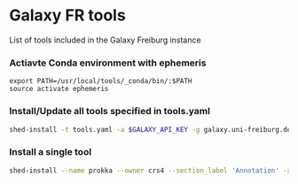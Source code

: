 # Galaxy FR tools
List of tools included in the Galaxy Freiburg instance


### Actiavte Conda environment with ephemeris
```
export PATH=/usr/local/tools/_conda/bin/:$PATH
source activate ephemeris
```

### Install/Update all tools specified in tools.yaml
```bash
shed-install -t tools.yaml -a $GALAXY_API_KEY -g galaxy.uni-freiburg.de
```

### Install a single tool
```bash
shed-install --name prokka --owner crs4 --section_label 'Annotation' -a $GALAXY_API_KEY --galaxy http://galaxy.uni-freiburg.de -g galaxy.uni-freiburg.de
```

